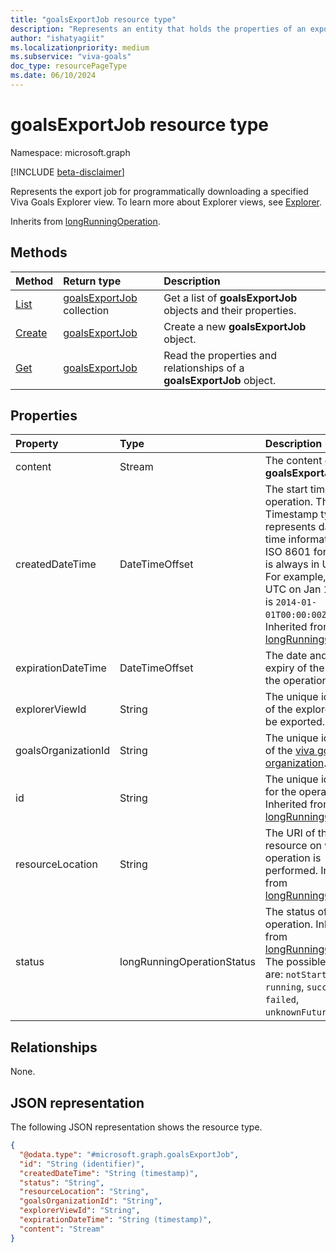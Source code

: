 ```yaml
---
title: "goalsExportJob resource type"
description: "Represents an entity that holds the properties of an exportJob for Viva Goals."
author: "ishatyagiit"
ms.localizationpriority: medium
ms.subservice: "viva-goals"
doc_type: resourcePageType
ms.date: 06/10/2024
---
```


# goalsExportJob resource type

Namespace: microsoft.graph

[!INCLUDE [beta-disclaimer](../../includes/beta-disclaimer.md)]

Represents the export job for programmatically downloading a specified Viva Goals Explorer view. To learn more about Explorer views, see [Explorer](/viva/goals/explorer).

Inherits from [longRunningOperation](../resources/longrunningoperation.md).

## Methods
|Method|Return type|Description|
|:---|:---|:---|
|[List](../api/goals-list-exportjobs.md)|[goalsExportJob](../resources/goalsexportjob.md) collection|Get a list of **goalsExportJob** objects and their properties.|
|[Create](../api/goals-post-exportjobs.md)|[goalsExportJob](../resources/goalsexportjob.md)|Create a new **goalsExportJob** object.|
|[Get](../api/goalsexportjob-get.md)|[goalsExportJob](../resources/goalsexportjob.md)|Read the properties and relationships of a **goalsExportJob** object.|

## Properties
|Property|Type|Description|
|:---|:---|:---|
|content|Stream|The content of the **goalsExportJob**.|
|createdDateTime|DateTimeOffset|The start time of the operation. The Timestamp type represents date and time information using ISO 8601 format and is always in UTC time. For example, midnight UTC on Jan 1, 2014, is `2014-01-01T00:00:00Z`. Inherited from [longRunningOperation](../resources/longrunningoperation.md).|
|expirationDateTime|DateTimeOffset|The date and time of expiry of the result of the operation.|
|explorerViewId|String|The unique identifier of the explorer view to be exported.|
|goalsOrganizationId|String|The unique identifier of the [viva goals organization](/viva/goals/understand-orgs-and-teams#organizations-in-viva-goals).|
|id|String|The unique identifier for the operation. Inherited from [longRunningOperation](../resources/longrunningoperation.md).|
|resourceLocation|String|The URI of the resource on which the operation is performed. Inherited from [longRunningOperation](../resources/longrunningoperation.md).|
|status|longRunningOperationStatus|The status of the operation. Inherited from [longRunningOperation](../resources/longrunningoperation.md). The possible values are: `notStarted`, `running`, `succeeded`, `failed`, `unknownFutureValue`.|

## Relationships
None.

## JSON representation
The following JSON representation shows the resource type.
<!-- {
  "blockType": "resource",
  "keyProperty": "id",
  "@odata.type": "microsoft.graph.goalsExportJob",
  "baseType": "microsoft.graph.longRunningOperation",
  "openType": false
}
-->
``` json
{
  "@odata.type": "#microsoft.graph.goalsExportJob",
  "id": "String (identifier)",
  "createdDateTime": "String (timestamp)",
  "status": "String",
  "resourceLocation": "String",
  "goalsOrganizationId": "String",
  "explorerViewId": "String",
  "expirationDateTime": "String (timestamp)",
  "content": "Stream"
}
```

